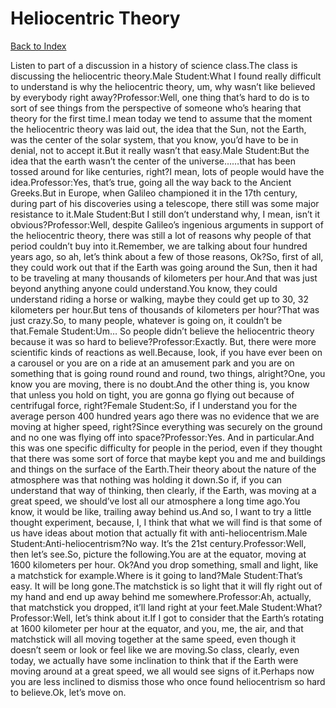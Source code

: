 # Heliocentric Theory
[Back to Index](https://github.com/windows10010/tpoExtractor/blob/master/README.md)

Listen to part of a discussion in a history of science class.The class is discussing the heliocentric theory.Male Student:What I found really difficult to understand is why the heliocentric theory, um, why wasn’t like believed by everybody right away?Professor:Well, one thing that’s hard to do is to sort of see things from the perspective of someone who’s hearing that theory for the first time.I mean today we tend to assume that the moment the heliocentric theory was laid out, the idea that the Sun, not the Earth, was the center of the solar system, that you know, you’d have to be in denial, not to accept it.But it really wasn’t that easy.Male Student:But the idea that the earth wasn’t the center of the universe……that has been tossed around for like centuries, right?I mean, lots of people would have the idea.Professor:Yes, that’s true, going all the way back to the Ancient Greeks.But in Europe, when Galileo championed it in the 17th century, during part of his discoveries using a telescope, there still was some major resistance to it.Male Student:But I still don’t understand why, I mean, isn’t it obvious?Professor:Well, despite Galileo’s ingenious arguments in support of the heliocentric theory, there was still a lot of reasons why people of that period couldn’t buy into it.Remember, we are talking about four hundred years ago, so ah, let’s think about a few of those reasons, Ok?So, first of all, they could work out that if the Earth was going around the Sun, then it had to be traveling at many thousands of kilometers per hour.And that was just beyond anything anyone could understand.You know, they could understand riding a horse or walking, maybe they could get up to 30, 32 kilometers per hour.But tens of thousands of kilometers per hour?That was just crazy.So, to many people, whatever is going on, it couldn’t be that.Female Student:Um… So people didn’t believe the heliocentric theory because it was so hard to believe?Professor:Exactly. But, there were more scientific kinds of reactions as well.Because, look, if you have ever been on a carousel or you are on a ride at an amusement park and you are on something that is going round round and round, two things, alright?One, you know you are moving, there is no doubt.And the other thing is, you know that unless you hold on tight, you are gonna go flying out because of centrifugal force, right?Female Student:So, if I understand you for the average person 400 hundred years ago there was no evidence that we are moving at higher speed, right?Since everything was securely on the ground and no one was flying off into space?Professor:Yes. And in particular.And this was one specific difficulty for people in the period, even if they thought that there was some sort of force that maybe kept you and me and buildings and things on the surface of the Earth.Their theory about the nature of the atmosphere was that nothing was holding it down.So if, if you can understand that way of thinking, then clearly, if the Earth, was moving at a great speed, we should’ve lost all our atmosphere a long time ago.You know, it would be like, trailing away behind us.And so, I want to try a little thought experiment, because, I, I think that what we will find is that some of us have ideas about motion that actually fit with anti-heliocentrism.Male Student:Anti-heliocentrism?No way. It’s the 21st century.Professor:Well, then let’s see.So, picture the following.You are at the equator, moving at 1600 kilometers per hour. Ok?And you drop something, small and light, like a matchstick for example.Where is it going to land?Male Student:That’s easy. It will be long gone.The matchstick is so light that it will fly right out of my hand and end up away behind me somewhere.Professor:Ah, actually, that matchstick you dropped, it’ll land right at your feet.Male Student:What?Professor:Well, let’s think about it.If I got to consider that the Earth’s rotating at 1600 kilometer per hour at the equator, and you, me, the air, and that matchstick will all moving together at the same speed, even though it doesn’t seem or look or feel like we are moving.So class, clearly, even today, we actually have some inclination to think that if the Earth were moving around at a great speed, we all would see signs of it.Perhaps now you are less inclined to dismiss those who once found heliocentrism so hard to believe.Ok, let’s move on.